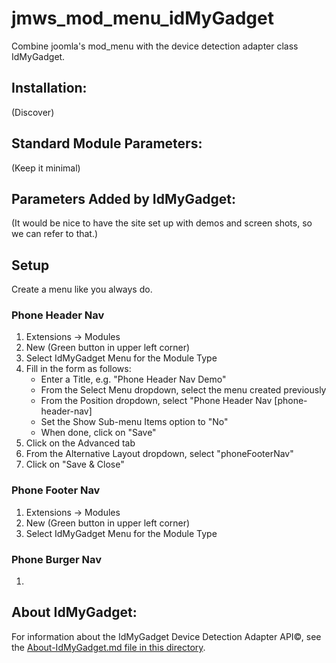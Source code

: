 # jmws_mod_menu_idMyGadget

Combine joomla's mod_menu with the device detection adapter class IdMyGadget.

## Installation:

(Discover)

## Standard Module Parameters:

(Keep it minimal)

## Parameters Added by IdMyGadget:

(It would be nice to have the site set up with demos and screen shots, so we can refer to that.)

## Setup

Create a menu like you always do.

### Phone Header Nav

1. Extensions -> Modules
2. New (Green button in upper left corner)
3. Select IdMyGadget Menu for the Module Type
4. Fill in the form as follows:
   * Enter a Title, e.g. "Phone Header Nav Demo"
   * From the Select Menu dropdown, select the menu created previously
   * From the Position dropdown, select "Phone Header Nav [phone-header-nav]
   * Set the Show Sub-menu Items option to "No"
   * When done, click on "Save"
5. Click on the Advanced tab
6. From the Alternative Layout dropdown, select "phoneFooterNav"
7. Click on "Save & Close"


### Phone Footer Nav

1. Extensions -> Modules
2. New (Green button in upper left corner)
3. Select IdMyGadget Menu for the Module Type

### Phone Burger Nav

1. 

## About IdMyGadget:

For information about the IdMyGadget Device Detection Adapter API&copy;, see the [About-IdMyGadget.md file in this directory](https://github.com/tomwhartung/jmws_mod_menu_idMyGadget/blob/master/ABOUT-IdMyGadget.md).


